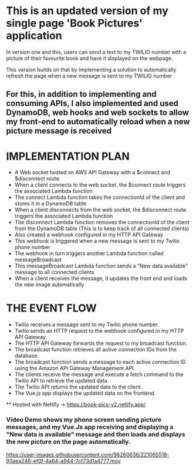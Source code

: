 # This is an updated version of my single page 'Book Pictures' application

In version one and this, users can send a text to my TWILIO number with a picture of their favourite book and have it displayed on the webpage.

This version builds on that by implementing a solution to automatically refresh the page when a new message is sent to my TWILIO number

## For this, in addition to implementing and consuming APIs, I also implemented and used DynamoDB, web hooks and web sockets to allow my front-end to automatically reload when a new picture message is received

# IMPLEMENTATION PLAN

- A Web socket hosted on AWS API Gateway with a $connect and $disconnect route.
- When a client connects to the web socket, the $connect route triggers the associated Lambda function
- The connect Lambda function takes the connectionId of the client and stores it in a DynamoDB table
- When a client disconnects from the web socket, the $disconnect route triggers the associated Lambda function
- The disconnect Lambda function removes the connectionId of the client from the DynamoDB table (This is to keep track of all connected clients)
- Also created a webhook configured in my HTTP API Gateway
- This webhook is triggered when a new message is sent to my Twilio phone number
- The webhook in turn triggers another Lambda function called messageBroadcast
- This messageBroadcast Lambda function sends a "New data available" message to all connected clients
- When a client receives the message, it updates the front end and loads the new image automatically

# THE EVENT FLOW

- Twilio receives a message sent to my Twilio phone number.
- Twilio sends an HTTP request to the webhook configured in my HTTP API Gateway.
- The HTTP API Gateway forwards the request to my broadcast function.
- The broadcast function retrieves all active connection IDs from the database.
- The broadcast function sends a message to each active connection ID using the Amazon API Gateway Management API.
- The clients receive the message and execute a fetch command to the Twilio API to retrieve the updated data.
- The Twilio API returns the updated data to the client.
- The Vue.js app displays the updated data on the frontend.

\*\* Hosted with Netlify -> https://book-pics-v2.netlify.app/

### Video Demo shows my phone screen sending picture messages, and my Vue.Js app receiving and displaying a "New data is available" message and then loads and displays the new picture on the page automatically.


https://user-images.githubusercontent.com/96260636/221065518-93aea246-ef0f-4a64-a944-7cf73d1a4777.mov


